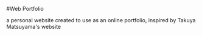 #Web Portfolio

a personal website created to use as an online portfolio, inspired by Takuya Matsuyama's website 
